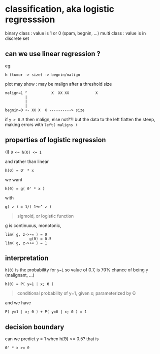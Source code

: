 classification, aka logistic regresssion
========================================
binary class  : value is 1 or 0 (spam, begnin, ...)
multi class   : value is in discrete set

can we use linear regression ?
------------------------------

eg

    h (tumor -> size) -> begnin/malign

plot may show : may be malign after a threshold size


    malign=1 ^           X  XX XX            X
             |
             |
             |
    begnin=0 +- XX X  X ----------> size

if `y > 0.5` then malign, else not??!
but the data to the left flatten the steep, making errors with `left( maligns )`

properties of logistic regression
---------------------------------

(I) `0 <= h(Θ) <= 1`

and rather than linear

    h(Θ) = Θ' * x

we want

    h(Θ) = g( Θ' * x )

with

    g( z ) = 1/( 1+e^-z )

> sigmoid, or logistic function

g is continuous, monotonic,

    lim( g, z->-∞ ) = 0
               g(0) = 0.5
    lim( g, z->+∞ ) = 1

interpretation
--------------
`h(Θ)` is the probability for `y=1`
so value of 0.7, is 70% chance of being `y` (malignant, ...)

    h(Θ) = P( y=1 | x; Θ )

> conditional probability of y=1, given x; parameterized by Θ

and we have 

    P( y=1 | x; Θ ) + P( y=0 | x; Θ ) = 1

decision boundary
-----------------
can we predict y = 1 when h(Θ) >= 0.5?
that is

    Θ' * x >= 0


